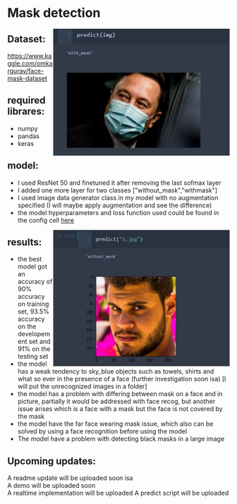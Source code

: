 # Mask detection
<img src = "readme_images/elon.jpg" width = "400px" align = right>


## Dataset:  
https://www.kaggle.com/omkargurav/face-mask-dataset

## required librares:
- numpy
- pandas
- keras




## model:
- I used ResNet 50 and finetuned it after removing the last sofmax layer
- I added one more layer for two classes ["without_mask","withmask"]
- I used image data generator class in my model with no augmentation specified (I will maybe apply augmentation and see the difference)
- the model hyperparameters and loss function used could be found in the config cell [here](https://github.com/Ahmedmostafa2000/mask_detection_model/blob/main/Exploring_and_evaluating_best_model.ipynb)




<img src = "readme_images/example.jpg" width = "400px" align = right>

## results:
- the best model got an accuracy of 90% accuracy on training set, 93.5% accuracy on the developement set and 91% on the testing set  
- the model has a weak tendency to sky_blue objects such as towels, shirts and what so ever in the presence of a face (further investigation soon isa)  [I will put the unrecognized images in a folder]
- the model has a problem with differing between mask on a face and in picture, partially it would be addressed with face recog, but another issue arises which is a face with a mask but the face is not covered by the mask
- the model have the far face wearing mask issue, which also can be solved by using a face recognition before using the model  
- The model have a problem with detecting black masks in a large image

## Upcoming updates:

A readme update will be uploaded soon isa  
A demo will be uploaded soon  
A realtime implementation will be uploaded
A predict script will be uploaded
